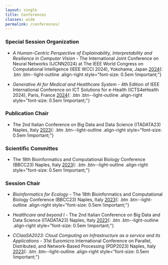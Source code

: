 ```yaml
---
layout: single
title: Conferences
classes: wide
permalink: /conferences/
---
```


### Special Session Organization

* _A Human-Centric Perspective of Explainability, Interpretability and Resilience in Computer Vision_ - The International Joint Conference on Neural Networks (IJCNN2024) at The IEEE World Congress on Computational Intelligence (IEEE WCCI 2024), Yokohama, Japan
[2024](#){: .btn .btn--light-outline .align-right style="font-size: 0.5em !important;"}

* _Generative AI for Medical and Healthcare System_ - 4th Edition of IEEE International Conference on ICT Solutions for e-Health (ICTS4eHealth 2024), Paris, France
[2024](#){: .btn .btn--light-outline .align-right style="font-size: 0.5em !important;"}

### Publication Chair

* The 2nd Italian Conference on Big Data and Data Science (ITADATA23) Naples, Italy
[2023](#){: .btn .btn--light-outline .align-right style="font-size: 0.5em !important;"}

### Scientific Committes

* The 18th Bioinformatics and Computational Biology Conference (BBCC23) Naples, Italy
[2023](#){: .btn .btn--light-outline .align-right style="font-size: 0.5em !important;"}

### Session Chair

* _Bioinformatics for Ecology_ - The 18th Bioinformatics and Computational Biology Conference (BBCC23) Naples, Italy
[2023](#){: .btn .btn--light-outline .align-right style="font-size: 0.5em !important;"}

* _Healthcare and beyond I_ - The 2nd Italian Conference on Big Data and Data Science (ITADATA23) Naples, Italy
[2023](#){: .btn .btn--light-outline .align-right style="font-size: 0.5em !important;"}

* _CCIaaSA2023: Cloud Computing on Infrastructure as a service and its Applications_ - 31st Euromicro International Conference on Parallel, Distributed, and Network-Based Processing (PDP2023) Naples, Italy
[2023](#){: .btn .btn--light-outline .align-right style="font-size: 0.5em !important;"}

